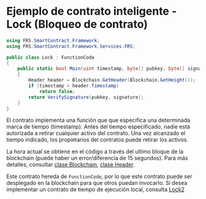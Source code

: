 # Ejemplo de contrato inteligente - Lock (Bloqueo de contrato)

```c#
using FRS.SmartContract.Framework;
using FRS.SmartContract.Framework.Services.FRS;

public class Lock : FunctionCode
{
    public static bool Main(uint timestamp, byte[] pubkey, byte[] signature)
    {
        Header header = Blockchain.GetHeader(Blockchain.GetHeight());
        if (timestamp > header.Timestamp) 
            return false;
        return VerifySignature(pubkey, signature);
    }
}
```

El contrato implementa una función que que especifica una determinada marca de tiempo (timestamp). Antes del tiempo especificado, nadie está autorizada a retirar cualquier activo del contrato. Una vez alcanzado el tiempo indicado, los propietarios del contratos puede retirar los activos.

La hora actual se obtiene en el código a través del ultimo bloque de la blockchain (puede haber un error/diferencia de 15 segundos). Para más detalles, consultar [clase Blockchain](../fw/dotnet/FRS/Blockchain.md), [clase Header](../fw/dotnet/FRS/Header.md).

Este contrato hereda de `FunctionCode`, por lo que este contrato puede ser desplegado en la blockchain para que otros puedan invocarlo. Si desea implementar un contrato de tiempo de ejecución local, consulta [Lock2](Lock2.md)
